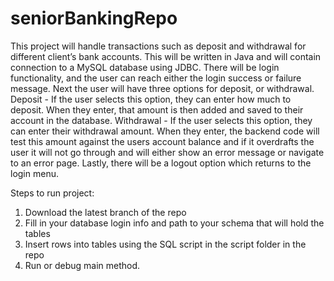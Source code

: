 # seniorBankingRepo

This project will handle transactions such as deposit and withdrawal for different client’s bank accounts. This will be written in Java and will contain connection to a MySQL database using JDBC. There will be login functionality, and the user can reach either the login success or failure message. Next the user will have three options for deposit, or withdrawal. 
Deposit - If the user selects this option, they can enter how much to deposit. When they enter, that amount is then added and saved to their account in the database. 
Withdrawal - If the user selects this option, they can enter their withdrawal amount. When they enter, the backend code will test this amount against the users account balance and if it overdrafts the user it will not go through and will either show an error message or navigate to an error page. 
Lastly, there will be a logout option which returns to the login menu. 

Steps to run project: 
1) Download the latest branch of the repo
2) Fill in your database login info and path to your schema that will hold the tables
3) Insert rows into tables using the SQL script in the script folder in the repo 
4) Run or debug main method. 

